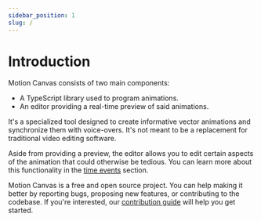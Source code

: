 ```yaml
---
sidebar_position: 1
slug: /
---
```


# Introduction

Motion Canvas consists of two main components:

- A TypeScript library used to program animations.
- An editor providing a real-time preview of said animations.

It's a specialized tool designed to create informative vector animations and
synchronize them with voice-overs. It's not meant to be a replacement for
traditional video editing software.

Aside from providing a preview, the editor allows you to edit certain aspects of
the animation that could otherwise be tedious. You can learn more about this
functionality in the [time events](/docs/time-events) section.

Motion Canvas is a free and open source project. You can help making it better
by reporting bugs, proposing new features, or contributing to the codebase. If
you're interested, our [contribution guide][contributing] will help you get
started.

[contributing]:
  https://github.com/motion-canvas/motion-canvas/blob/main/CONTRIBUTING.md
